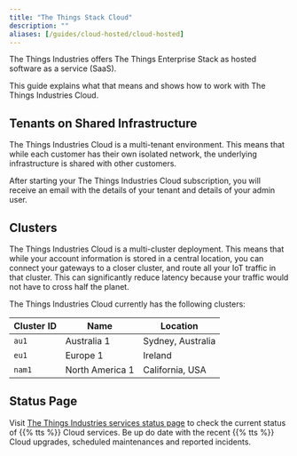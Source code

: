 ```yaml
---
title: "The Things Stack Cloud"
description: ""
aliases: [/guides/cloud-hosted/cloud-hosted]
---
```


The Things Industries offers The Things Enterprise Stack as hosted software as a service (SaaS). 

This guide explains what that means and shows how to work with The Things Industries Cloud.

<!--more-->

## Tenants on Shared Infrastructure

The Things Industries Cloud is a multi-tenant environment. This means that while each customer has their own isolated network, the underlying infrastructure is shared with other customers.

After starting your The Things Industries Cloud subscription, you will receive an email with the details of your tenant and details of your admin user.

## Clusters

The Things Industries Cloud is a multi-cluster deployment. This means that while your account information is stored in a central location, you can connect your gateways to a closer cluster, and route all your IoT traffic in that cluster. This can significantly reduce latency because your traffic would not have to cross half the planet.

The Things Industries Cloud currently has the following clusters:

| **Cluster ID** | **Name**        | **Location**      |
| -------------- | --------------- | ---------------   |
| `au1`          | Australia 1     | Sydney, Australia |
| `eu1`          | Europe 1        | Ireland           |
| `nam1`         | North America 1 | California, USA   |

## Status Page

Visit [The Things Industries services status page](https://status.thethings.industries/) to check the current status of {{% tts %}} Cloud services. Be up do date with the recent {{% tts %}} Cloud upgrades, scheduled maintenances and reported incidents.
